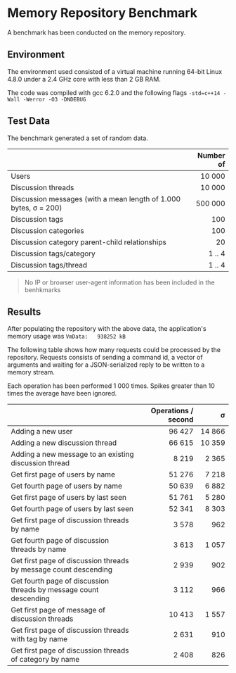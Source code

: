 # Memory Repository Benchmark

A benchmark has been conducted on the memory repository.

## Environment

The environment used consisted of a virtual machine running 64-bit Linux 4.8.0 
under a 2.4 GHz core with less than 2 GB RAM.

The code was compiled with gcc 6.2.0 and the following flags `-std=c++14 -Wall -Werror -O3 -DNDEBUG`

## Test Data

The benchmark generated a set of random data.

| |Number of|
|:---|---:|
|Users|10 000|
|Discussion threads|10 000|
|Discussion messages (with a mean length of 1.000 bytes, σ = 200)|500 000|
|Discussion tags|100|
|Discussion categories| 100|
|Discussion category parent-child relationships|20|
|Discussion tags/category|1 .. 4|
|Discussion tags/thread|1 .. 4| 

> No IP or browser user-agent information has been included in the benhkmarks

## Results

After populating the repository with the above data, the application's memory usage was `VmData:   938252 kB`

The following table shows how many requests could be processed by the repository. 
Requests consists of sending a command id, a vector of arguments and waiting for a JSON-serialized reply to be written 
to a memory stream.

Each operation has been performed 1 000 times. Spikes greater than 10 times the average have been ignored.

| |Operations / second|σ|
|---|---:|---:|
|Adding a new user|96 427|14 866|
|Adding a new discussion thread|66 615|10 359|
|Adding a new message to an existing discussion thread|8 219|2 365|
|Get first page of users by name|51 276|7 218|
|Get fourth page of users by name|50 639|6 882|
|Get first page of users by last seen|51 761|5 280|
|Get fourth page of users by last seen|52 341|8 303|
|Get first page of discussion threads by name|3 578| 962|
|Get fourth page of discussion threads by name|3 613|1 057|
|Get first page of discussion threads by message count descending|2 939| 902|
|Get fourth page of discussion threads by message count descending|3 112| 966|
|Get first page of message of discussion threads|10 413|1 557|
|Get first page of discussion threads with tag by name|2 631| 910|
|Get first page of discussion threads of category by name|2 408| 826|
